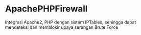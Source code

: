 # ApachePHPFirewall
Integrasi Apache2, PHP dengan sistem IPTables, sehingga dapat mendeteksi dan memblokir upaya serangan Brute Force
